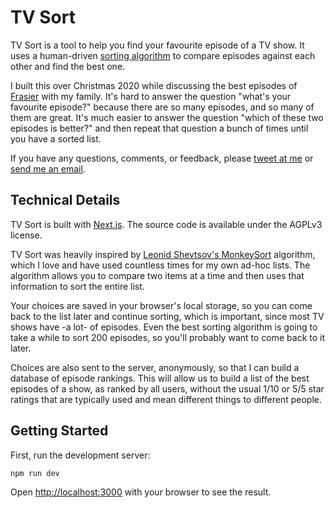 # TV Sort

TV Sort is a tool to help you find your favourite episode of a TV show. It uses a human-driven [sorting algorithm](https://en.wikipedia.org/wiki/Sorting_algorithm) to compare episodes against each other and find the best one.

I built this over Christmas 2020 while discussing the best episodes of [Frasier](https://en.wikipedia.org/wiki/Frasier) with my family. It's hard to answer the question "what's your favourite episode?" because there are so many episodes, and so many of them are great. It's much easier to answer the question "which of these two episodes is better?" and then repeat that question a bunch of times until you have a sorted list.

If you have any questions, comments, or feedback, please [tweet at me](https://twitter.com/pocketarc) or [send me an email](mailto:hello@pocketarc.com).

## Technical Details

TV Sort is built with [Next.js](https://nextjs.org/). The source code is available under the AGPLv3 license.

TV Sort was heavily inspired by [Leonid Shevtsov's MonkeySort](https://leonid.shevtsov.me/post/a-human-driven-sort-algorithm-monkeysort/) algorithm, which I love and have used countless times for my own ad-hoc lists. The algorithm allows you to compare two items at a time and then uses that information to sort the entire list.

Your choices are saved in your browser's local storage, so you can come back to the list later and continue sorting, which is important, since most TV shows have -a lot- of episodes. Even the best sorting algorithm is going to take a while to sort 200 episodes, so you'll probably want to come back to it later.

Choices are also sent to the server, anonymously, so that I can build a database of episode rankings. This will allow us to build a list of the best episodes of a show, as ranked by all users, without the usual 1/10 or 5/5 star ratings that are typically used and mean different things to different people.

## Getting Started

First, run the development server:

```bash
npm run dev
```

Open [http://localhost:3000](http://localhost:3000) with your browser to see the result.